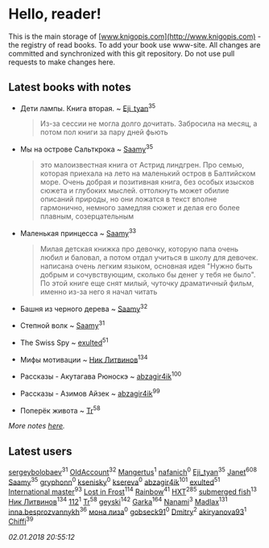 # Hello, reader!
This is the main storage of [www.knigopis.com](http://www.knigopis.com) - the registry of read books.
To add your book use www-site. All changes are committed and synchronized with this git repository.
Do not use pull requests to make changes here.


## Latest books with notes
* Дети лампы. Книга вторая. ~ [Eji_tyan](users/235/2352103981-twitter)<sup>35</sup>
    > Из-за сессии не могла долго дочитать. Забросила на месяц, а потом пол книги за пару дней фьють

* Мы на острове Сальткрока ~ [Saamy](users/115/115226508-vkontakte)<sup>35</sup>
    > это малоизвестная книга от Астрид линдгрен. Про семью, которая приехала на лето на маленький остров в Балтийском море. Очень добрая и позитивная книга, без особых изысков сюжета и глубоких мыслей. оттолкнуть может обилие описаний природы, но они ложатся в текст вполне гармонично, немного замедляя сюжет и делая его более плавным, созерцательным

* Маленькая принцесса ~ [Saamy](users/115/115226508-vkontakte)<sup>33</sup>
    > Милая детская книжка про девочку, которую папа очень любил и баловал, а потом отдал учиться в школу для девочек. написана очень легким языком, основная идея "Нужно быть добрым и сочувствующим, сколько бы денег у тебя не было". По этой книге еще снят милый, чуточку драматичный фильм, именно из-за него я начал читать

* Башня из черного дерева ~ [Saamy](users/115/115226508-vkontakte)<sup>32</sup>

* Степной волк ~ [Saamy](users/115/115226508-vkontakte)<sup>31</sup>

* The Swiss Spy ~ [exulted](users/100/100599204551896265722-google)<sup>51</sup>

* Мифы мотивации ~ [Ник Литвинов](users/241/241974816-vkontakte)<sup>134</sup>

* Рассказы - Акутагава Рюноскэ ~ [abzagir4ik](users/362/3621623-vkontakte)<sup>100</sup>

* Рассказы - Азимов Айзек ~ [abzagir4ik](users/362/3621623-vkontakte)<sup>99</sup>

* Поперёк живота ~ [Tr](users/122/12282474-vkontakte)<sup>58</sup>


_More notes [here](latest_books_with_notes.md)._


## Latest users
[sergeybolobaev](users/112/112205967961310617540-google)<sup>31</sup> 
[OldAccount](users/379/37918255-vkontakte)<sup>32</sup> 
[Mangertus](users/156/15649404-vkontakte)<sup>1</sup> 
[nafanich](users/179/1797483-vkontakte)<sup>0</sup> 
[Eji_tyan](users/235/2352103981-twitter)<sup>35</sup> 
[Janet](users/108/108113656204404967440-google)<sup>608</sup> 
[Saamy](users/115/115226508-vkontakte)<sup>35</sup> 
[gryphonn](users/158/1582848-vkontakte)<sup>0</sup> 
[ksenisky](users/206/2060252005-instagram)<sup>0</sup> 
[ksereva](users/197/197412456-vkontakte)<sup>0</sup> 
[abzagir4ik](users/362/3621623-vkontakte)<sup>101</sup> 
[exulted](users/100/100599204551896265722-google)<sup>51</sup> 
[International master](users/741/74140988-vkontakte)<sup>93</sup> 
[Lost in Frost](users/103/103293621948650602575-google)<sup>114</sup> 
[Rainbow](users/109/109787328219839805802-google)<sup>41</sup> 
[HXT](users/100/100002563462782-facebook)<sup>285</sup> 
[submerged fish](users/471/471364154-yandex)<sup>13</sup> 
[Ник Литвинов](users/241/241974816-vkontakte)<sup>134</sup> 
[112](users/533/533070810389927-facebook)<sup>1</sup> 
[Tr](users/122/12282474-vkontakte)<sup>58</sup> 
[geyski](users/221/221959664-vkontakte)<sup>142</sup> 
[Garka](users/115/115753719718250012620-google)<sup>164</sup> 
[Nanami](users/116/116145051192469700314-google)<sup>3</sup> 
[Madlax](users/158/158304782-vkontakte)<sup>131</sup> 
[inna.besprozvannykh](users/733/73323849-yandex)<sup>36</sup> 
[мона лиза](users/262/262192691-vkontakte)<sup>0</sup> 
[gobseck91](users/374/374820130-vkontakte)<sup>0</sup> 
[Dmitry](users/116/116036946437273732646-googleplus)<sup>2</sup> 
[akiryanova93](users/349/349904371-vkontakte)<sup>1</sup> 
[Chiffi](users/105/105831994080785626680-google)<sup>39</sup> 


_02.01.2018 20:55:12_
